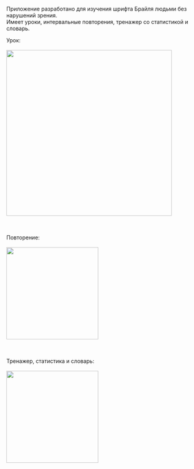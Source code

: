 Приложение разработано для изучения шрифта Брайля людьми без нарушений зрения. </br>
Имеет уроки, интервальные повторения, тренажер со статистикой и словарь.

Урок:
<br />
<br />
  <img src="https://github.com/ianairvin/braille/assets/80224528/59d42068-c12e-4a37-875f-70083d4c28a8" width="432x240">
  <br />
<br />
<br />

Повторение:
<br />
<br />
  <img src="https://github.com/ianairvin/braille/assets/80224528/e8375034-6618-490e-89b9-232db0439f60" width="240x216">
  <br />
<br />
<br />

Тренажер, статистика и словарь:
<br />
<br />
  <img src="https://github.com/ianairvin/braille/assets/80224528/54d04cfd-82f6-4dac-8135-c4d2cce5087d" width="240x424">
  <br />
<br />
<br />

